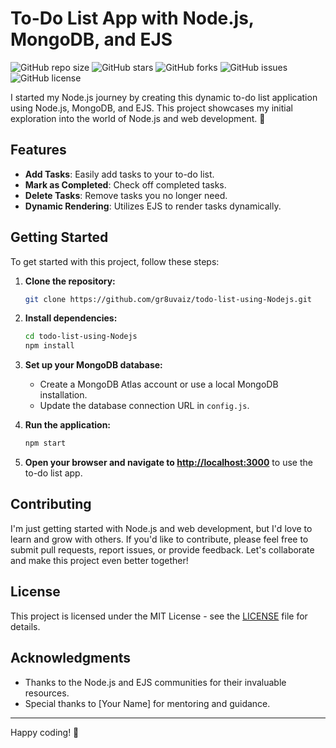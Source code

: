 # To-Do List App with Node.js, MongoDB, and EJS

![GitHub repo size](https://img.shields.io/github/repo-size/gr8uvaiz/todo-list-using-Nodejs)
![GitHub stars](https://img.shields.io/github/stars/gr8uvaiz/todo-list-using-Nodejs)
![GitHub forks](https://img.shields.io/github/forks/gr8uvaiz/todo-list-using-Nodejs)
![GitHub issues](https://img.shields.io/github/issues/gr8uvaiz/todo-list-using-Nodejs)
![GitHub license](https://img.shields.io/github/license/gr8uvaiz/todo-list-using-Nodejs)

I started my Node.js journey by creating this dynamic to-do list application using Node.js, MongoDB, and EJS. This project showcases my initial exploration into the world of Node.js and web development. 🌱

## Features

- **Add Tasks**: Easily add tasks to your to-do list.
- **Mark as Completed**: Check off completed tasks.
- **Delete Tasks**: Remove tasks you no longer need.
- **Dynamic Rendering**: Utilizes EJS to render tasks dynamically.

## Getting Started

To get started with this project, follow these steps:

1. **Clone the repository:**

   ```bash
   git clone https://github.com/gr8uvaiz/todo-list-using-Nodejs.git
   ```

2. **Install dependencies:**

   ```bash
   cd todo-list-using-Nodejs
   npm install
   ```

3. **Set up your MongoDB database:**

   - Create a MongoDB Atlas account or use a local MongoDB installation.
   - Update the database connection URL in `config.js`.

4. **Run the application:**

   ```bash
   npm start
   ```

5. **Open your browser and navigate to [http://localhost:3000](http://localhost:3000)** to use the to-do list app.

## Contributing

I'm just getting started with Node.js and web development, but I'd love to learn and grow with others. If you'd like to contribute, please feel free to submit pull requests, report issues, or provide feedback. Let's collaborate and make this project even better together!

## License

This project is licensed under the MIT License - see the [LICENSE](LICENSE) file for details.

## Acknowledgments

- Thanks to the Node.js and EJS communities for their invaluable resources.
- Special thanks to [Your Name] for mentoring and guidance.

---

Happy coding! 🚀
